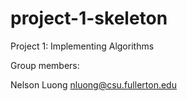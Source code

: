# project-1-skeleton
Project 1: Implementing Algorithms

Group members:

Nelson Luong nluong@csu.fullerton.edu
